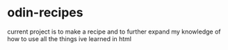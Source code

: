# odin-recipes
current project is to make a recipe and to further expand my knowledge of how to use all the things ive learned in html

